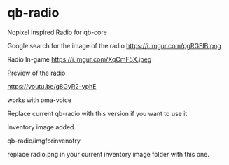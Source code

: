 # qb-radio
 Nopixel Inspired Radio for qb-core

Google search for the image of the radio https://i.imgur.com/pgRGFIB.png

Radio In-game https://i.imgur.com/XqCmF5X.jpeg

Preview of the radio

https://youtu.be/g8GyR2-yphE

works with pma-voice

Replace current qb-radio with this version if you want to use it

Inventory image added.

qb-radio/imgforinvenotry

replace radio.png in your current inventory image folder with this one.